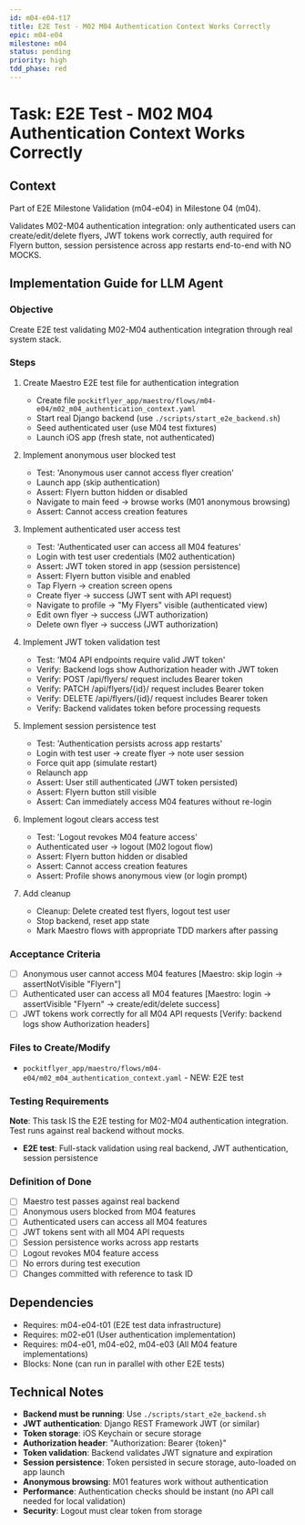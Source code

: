 ```yaml
---
id: m04-e04-t17
title: E2E Test - M02 M04 Authentication Context Works Correctly
epic: m04-e04
milestone: m04
status: pending
priority: high
tdd_phase: red
---
```


# Task: E2E Test - M02 M04 Authentication Context Works Correctly

## Context
Part of E2E Milestone Validation (m04-e04) in Milestone 04 (m04).

Validates M02-M04 authentication integration: only authenticated users can create/edit/delete flyers, JWT tokens work correctly, auth required for Flyern button, session persistence across app restarts end-to-end with NO MOCKS.

## Implementation Guide for LLM Agent

### Objective
Create E2E test validating M02-M04 authentication integration through real system stack.

### Steps

1. Create Maestro E2E test file for authentication integration
   - Create file `pockitflyer_app/maestro/flows/m04-e04/m02_m04_authentication_context.yaml`
   - Start real Django backend (use `./scripts/start_e2e_backend.sh`)
   - Seed authenticated user (use M04 test fixtures)
   - Launch iOS app (fresh state, not authenticated)

2. Implement anonymous user blocked test
   - Test: 'Anonymous user cannot access flyer creation'
   - Launch app (skip authentication)
   - Assert: Flyern button hidden or disabled
   - Navigate to main feed → browse works (M01 anonymous browsing)
   - Assert: Cannot access creation features

3. Implement authenticated user access test
   - Test: 'Authenticated user can access all M04 features'
   - Login with test user credentials (M02 authentication)
   - Assert: JWT token stored in app (session persistence)
   - Assert: Flyern button visible and enabled
   - Tap Flyern → creation screen opens
   - Create flyer → success (JWT sent with API request)
   - Navigate to profile → "My Flyers" visible (authenticated view)
   - Edit own flyer → success (JWT authorization)
   - Delete own flyer → success (JWT authorization)

4. Implement JWT token validation test
   - Test: 'M04 API endpoints require valid JWT token'
   - Verify: Backend logs show Authorization header with JWT token
   - Verify: POST /api/flyers/ request includes Bearer token
   - Verify: PATCH /api/flyers/{id}/ request includes Bearer token
   - Verify: DELETE /api/flyers/{id}/ request includes Bearer token
   - Verify: Backend validates token before processing requests

5. Implement session persistence test
   - Test: 'Authentication persists across app restarts'
   - Login with test user → create flyer → note user session
   - Force quit app (simulate restart)
   - Relaunch app
   - Assert: User still authenticated (JWT token persisted)
   - Assert: Flyern button still visible
   - Assert: Can immediately access M04 features without re-login

6. Implement logout clears access test
   - Test: 'Logout revokes M04 feature access'
   - Authenticated user → logout (M02 logout flow)
   - Assert: Flyern button hidden or disabled
   - Assert: Cannot access creation features
   - Assert: Profile shows anonymous view (or login prompt)

7. Add cleanup
   - Cleanup: Delete created test flyers, logout test user
   - Stop backend, reset app state
   - Mark Maestro flows with appropriate TDD markers after passing

### Acceptance Criteria
- [ ] Anonymous user cannot access M04 features [Maestro: skip login → assertNotVisible "Flyern"]
- [ ] Authenticated user can access all M04 features [Maestro: login → assertVisible "Flyern" → create/edit/delete success]
- [ ] JWT tokens work correctly for all M04 API requests [Verify: backend logs show Authorization headers]

### Files to Create/Modify
- `pockitflyer_app/maestro/flows/m04-e04/m02_m04_authentication_context.yaml` - NEW: E2E test

### Testing Requirements
**Note**: This task IS the E2E testing for M02-M04 authentication integration. Test runs against real backend without mocks.

- **E2E test**: Full-stack validation using real backend, JWT authentication, session persistence

### Definition of Done
- [ ] Maestro test passes against real backend
- [ ] Anonymous users blocked from M04 features
- [ ] Authenticated users can access all M04 features
- [ ] JWT tokens sent with all M04 API requests
- [ ] Session persistence works across app restarts
- [ ] Logout revokes M04 feature access
- [ ] No errors during test execution
- [ ] Changes committed with reference to task ID

## Dependencies
- Requires: m04-e04-t01 (E2E test data infrastructure)
- Requires: m02-e01 (User authentication implementation)
- Requires: m04-e01, m04-e02, m04-e03 (All M04 feature implementations)
- Blocks: None (can run in parallel with other E2E tests)

## Technical Notes
- **Backend must be running**: Use `./scripts/start_e2e_backend.sh`
- **JWT authentication**: Django REST Framework JWT (or similar)
- **Token storage**: iOS Keychain or secure storage
- **Authorization header**: "Authorization: Bearer {token}"
- **Token validation**: Backend validates JWT signature and expiration
- **Session persistence**: Token persisted in secure storage, auto-loaded on app launch
- **Anonymous browsing**: M01 features work without authentication
- **Performance**: Authentication checks should be instant (no API call needed for local validation)
- **Security**: Logout must clear token from storage

